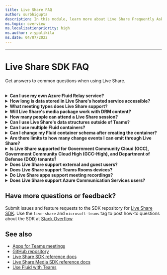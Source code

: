 ```yaml
---
title: Live Share FAQ
author: surbhigupta
description: In this module, learn more about Live Share Frequently Asked Questions.
ms.topic: overview
ms.localizationpriority: high
ms.author: v-ypalikila
ms.date: 04/07/2022
---
```


---

# Live Share SDK FAQ

Get answers to common questions when using Live Share.<br>

<br>

<details>

<summary><b>Can I use my own Azure Fluid Relay service?</b></summary>

Yes! When initializing Live Share, you can define your own `AzureConnectionConfig`. Live Share associates containers you create with meetings, but you'll need to implement the `ITokenProvider` interface to sign tokens for your containers. For example, you can use a provided `AzureFunctionTokenProvider`, which uses an Azure cloud function to request an access token from a server.

While most of you find it beneficial to use our free hosted service, there may still be times where it's beneficial to use your own Azure Fluid Relay service for your Live Share app. Consider using a custom AFR service connection if you:

* Require storage of data in Fluid containers beyond the lifetime of a meeting.
* Transmit sensitive data through the service that requires a custom security policy.
* Develop features through Fluid Framework, for example, `SharedMap`, for your application outside of Teams.

For more information, see [how to guide](./teams-live-share-how-to/how-to-custom-azure-fluid-relay.md) or visit the [Azure Fluid Relay documentation](/azure/azure-fluid-relay/).

<br>

</details>

<details>

<summary><b>How long is data stored in Live Share's hosted service accessible?</b></summary>

Any data sent or stored through Fluid containers created by Live Share's hosted Azure Fluid Relay service may be accessible for up to 24 hours, though in most cases it is deleted within six hours. If you want to persist data beyond 24 hours, you can replace our hosted Azure Fluid Relay service with your own. Alternatively, you can use your own storage provider in parallel to Live Share's hosted service.

<br>

</details>

<details>

<summary><b>What meeting types does Live Share support?</b></summary>

Scheduled meetings, one-on-one calls, group calls, meet now, and channel meetings are supported.

<br>

</details>

<details>

<summary><b>Will Live Share's media package work with DRM content?</b></summary>

No. Teams currently doesn't support encrypted media for tab applications on desktop. Chrome, Edge, and mobile clients are supported. For more information, you can [track the issue here](https://github.com/microsoft/live-share-sdk/issues/14).

<br>

</details>

<details>
<summary><b>How many people can attend a Live Share session?</b></summary>

Currently, Live Share supports a maximum of 100 attendees per session. If this is something you're interested in, you can [start a discussion here](https://github.com/microsoft/live-share-sdk/discussions).

<br>

</details>

<details>
<summary><b>Can I use Live Share's data structures outside of Teams?</b></summary>

Currently, Live Share packages require the Teams Client SDK to function properly. Features in `@microsoft/live-share` or `@microsoft/live-share-media` won't work outside Microsoft Teams. If this is something you're interested in, you can [start a discussion here](https://github.com/microsoft/live-share-sdk/discussions).

<br>

</details>

<details>
<summary><b>Can I use multiple Fluid containers?</b></summary>

Currently, Live Share only supports having one container using our provided Azure Fluid Relay service. However, it's possible to use both a Live Share container and a container created by your own Azure Fluid Relay instance.

<br>

</details>

<details>
<summary><b>Can I change my Fluid container schema after creating the container?</b></summary>

Currently, Live Share doesn't support adding new `initialObjects` to the Fluid `ContainerSchema` after creating or joining a container. Because Live Share sessions are short-lived, this is most commonly an issue during development after adding new features to your app.

> [!NOTE]
> If you are using the `dynamicObjectTypes` property in the `ContainerSchema`, you can add new types at any point. If you later remove types from the schema, existing DDS instances of those types will gracefully fail.

To fix errors resulting from changes to `initialObjects` when testing locally in your browser, remove the hashed container ID from your URL and reload the page. If you're testing in a Teams meeting, start a new meeting and try again.

If you plan to update your app with new `SharedObject`, `DataObject`, or `LiveDataObject` instances, you should consider how you deploy new schema changes to production. While the actual risk is relatively low and short lasting, there may be active sessions at the time you roll out the change. Existing users in the session shouldn't be impacted, but users joining that session after you deployed a breaking change may have issues connecting to the session. To mitigate this, you may consider some of the following solutions:

* Use our experimental [Live Share Turbo](https://aka.ms/liveshareturbo) or [Live Share for React](https://aka.ms/livesharereact) packages.
* Deploy schema changes for your web application outside of normal business hours.
* Use `dynamicObjectTypes` for any changes made to your schema, rather than changing `initialObjects`.

> [!NOTE]
> Live Share does not currently support versioning your `ContainerSchema`, nor does it have any APIs dedicated to migrations.

<br>

</details>

<details>
<summary><b>Are there limits to how many change events I can emit through Live Share?</b></summary>

While there aren't any enforced limits, you should be mindful of how many messages you send. For optimal performance, you must debounce changes emitted through Live Share to one message per 50 milliseconds or more. This is especially important when sending changes based on mouse or touch coordinates, such as when synchronizing cursor positions, inking, and dragging objects around a page.

<br>

</details>

<details>
<summary><b>Is Live Share supported for Government Community Cloud (GCC), Government Community Cloud High (GCC-High), and Department of Defense (DOD) tenants?</b></summary>

Live Share isn't supported for GCC, GCC-High, and DOD tenants.

<br>

</details>

<details>
<summary><b>Does Live Share support external and guest users?</b></summary>

Yes, Live Share supports guest and external users for most meeting types. However, guest users are not supported in channel meetings.

<br>

</details>

<details>
<summary><b>Does Live Share support Teams Rooms devices?</b></summary>

No, Live Share does not support Teams Rooms devices at this time.

<br>

</details>

<details>
<summary><b>Do Live Share apps support meeting recordings?</b></summary>

No, neither Live Share nor other meeting stage apps support Teams meeting recordings at this time.

<br>

</details>

<details>
<summary><b>Does Live Share support Azure Communication Services users?</b></summary>

Live Share supports external users joining a Teams meeting from Azure Communication Services in private preview. For more information, follow our [how-to guide](./teams-live-share-how-to/how-to-live-share-acs).

<br>

</details>

## Have more questions or feedback?

Submit issues and feature requests to the SDK repository for [Live Share SDK](https://github.com/microsoft/live-share-sdk). Use the `live-share` and `microsoft-teams` tag to post how-to questions about the SDK at [Stack Overflow](https://stackoverflow.com/questions/tagged/live-share+microsoft-teams).

## See also

* [Apps for Teams meetings](teams-apps-in-meetings.md)
* [GitHub repository](https://github.com/microsoft/live-share-sdk)
* [Live Share SDK reference docs](/javascript/api/@microsoft/live-share/)
* [Live Share Media SDK reference docs](/javascript/api/@microsoft/live-share-media/)
* [Use Fluid with Teams](../tabs/how-to/using-fluid-msteam.md)
